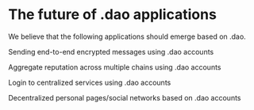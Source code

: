 # The future of .dao applications

We believe that the following applications should emerge based on .dao.

Sending end-to-end encrypted messages using .dao accounts

Aggregate reputation across multiple chains using .dao accounts

Login to centralized services using .dao accounts

Decentralized personal pages/social networks based on .dao accounts
